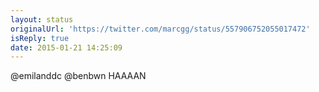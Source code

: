 ```yaml
---
layout: status
originalUrl: 'https://twitter.com/marcgg/status/557906752055017472'
isReply: true
date: 2015-01-21 14:25:09
---
```


@emilanddc @benbwn HAAAAN

